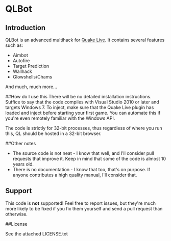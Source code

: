 QLBot
=========

## Introduction
QLBot is an advanced multihack for [Quake Live](http://www.quakelive.com/). It contains several features such as:

  - Aimbot
  - Autofire
  - Target Prediction
  - Wallhack
  - Glowshells/Chams

And much, much more...

##How do I use this
There will be no detailed installation instructions. Suffice to say that the code compiles with Visual Studio 2010 or later and targets Windows 7. To inject, make sure that the Quake Live plugin has loaded and inject before starting your first game. You can automate this if you're even remotely familiar with the Windows API.

The code is strictly for 32-bit processes, thus regardless of where you run this, QL should be hosted in a 32-bit browser.

##Other notes
* The source code is not neat - I know that well, and I'll consider pull requests that improve it. Keep in mind that some of the code is almost 10 years old.
* There is no documentation - I know that too, that's on purpose. If anyone contributes a high quality manual, I'll consider that.

## Support
This code is **not** supported! Feel free to report issues, but they're much more likely to be fixed if you fix them yourself and send a pull request than otherwise.

##License

See the attached LICENSE.txt